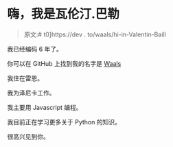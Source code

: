 # 嗨，我是瓦伦汀.巴勒

> 原文:# t0]https://dev . to/waals/hi-in-Valentin-Baill

我已经编码 6 年了。

你可以在 GitHub 上找到我的名字是 [Waals](https://github.com/Waals)

我住在雷恩。

我为泽尼卡工作。

我主要用 Javascript 编程。

我目前正在学习更多关于 Python 的知识。

很高兴见到你。